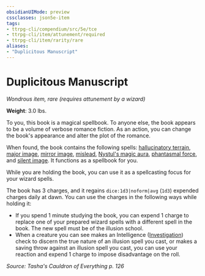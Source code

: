 ```yaml
---
obsidianUIMode: preview
cssclasses: json5e-item
tags:
- ttrpg-cli/compendium/src/5e/tce
- ttrpg-cli/item/attunement/required
- ttrpg-cli/item/rarity/rare
aliases: 
- "Duplicitous Manuscript"
---
```

# Duplicitous Manuscript
*Wondrous item, rare (requires attunement by a wizard)*  


**Weight**: 3.0 lbs.

To you, this book is a magical spellbook. To anyone else, the book appears to be a volume of verbose romance fiction. As an action, you can change the book's appearance and alter the plot of the romance.

When found, the book contains the following spells: [hallucinatory terrain](3-Compendium/spells/hallucinatory-terrain-xphb.md), [major image](3-Compendium/spells/major-image-xphb.md), [mirror image](3-Compendium/spells/mirror-image-xphb.md), [mislead](3-Compendium/spells/mislead-xphb.md), [Nystul's magic aura](3-Compendium/spells/nystuls-magic-aura-xphb.md), [phantasmal force](3-Compendium/spells/phantasmal-force-xphb.md), and [silent image](3-Compendium/spells/silent-image-xphb.md). It functions as a spellbook for you.

While you are holding the book, you can use it as a spellcasting focus for your wizard spells.

The book has 3 charges, and it regains `dice:1d3|noform|avg` (`1d3`) expended charges daily at dawn. You can use the charges in the following ways while holding it:

- If you spend 1 minute studying the book, you can expend 1 charge to replace one of your prepared wizard spells with a different spell in the book. The new spell must be of the illusion school.  
- When a creature you can see makes an Intelligence ([Investigation](3-Compendium/rules/skills.md#Investigation)) check to discern the true nature of an illusion spell you cast, or makes a saving throw against an illusion spell you cast, you can use your reaction and expend 1 charge to impose disadvantage on the roll.  

*Source: Tasha's Cauldron of Everything p. 126*